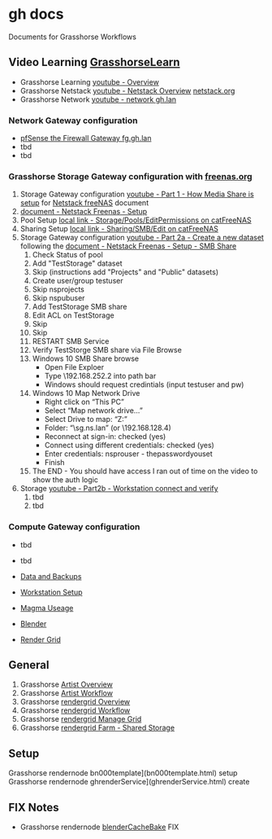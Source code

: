 # gh docs
Documents for Grasshorse Workflows

## Video Learning [GrasshorseLearn](https://www.youtube.com/channel/UCmsVjwDg8Qc6NQbsAuXeh5A)
- Grasshorse Learning [youtube - Overview](https://youtu.be/NyJJvPpoafA)
- Grasshorse Netstack [youtube - Netstack Overview](https://youtu.be/fWCfG13xkaQ) [netstack.org](https://netstack.org/docs/)
- Grasshorse Network [youtube - network gh.lan](https://youtu.be/INU3BqtyBZQ)

### Network Gateway configuration
- [pfSense the Firewall Gateway fg.gh.lan]()
- tbd
- tbd

### Grasshorse Storage Gateway configuration with [freenas.org](https://www.freenas.org/) 
1. Storage Gateway configuration [youtube - Part 1 - How Media Share is setup](https://youtu.be/QW0eGZtrELs) for [Netstack freeNAS](https://netstack.org/docs/lan/storage/freenas/) document
2. [document - Netstack Freenas - Setup](https://netstack.org/docs/lan/storage/freenas/setup)
3. Pool Setup [local link - Storage/Pools/EditPermissions on catFreeNAS](http://192.168.252.2/ui/storage/pools/id/MediaVolume/dataset/permissions/MediaVolume%2FMedia)
4. Sharing Setup [local link - Sharing/SMB/Edit on catFreeNAS](http://192.168.252.2/ui/sharing/smb/edit/1)
5. Storage Gateway configuration [youtube - Part 2a - Create a new dataset](https://youtu.be/kt5hubC1tX0) following the [document - Netstack Freenas - Setup - SMB Share](https://github.com/2cld/netstack/blob/master/docs/lan/storage/freenas/setup.md#freenas-smb-share-dataset-configuration)
    1. Check Status of pool
    2. Add "TestStorage" dataset
    3. Skip (instructions add "Projects" and "Public" datasets)
    4. Create user/group testuser
    5. Skip nsprojects
    6. Skip nspubuser
    7. Add TestStorage SMB share
    8. Edit ACL on TestStorage
    9. Skip 
    10. Skip
    11. RESTART SMB Service
    12. Verify TestStorge SMB share via File Browse
    13. Windows 10 SMB Share browse
        - Open File Exploer
        - Type \192.168.252.2 into path bar
        - Windows should request credintials (input testuser and pw)
    14. Windows 10 Map Network Drive
        - Right click on “This PC”
        - Select “Map network drive…”
        - Select Drive to map: “Z:”
        - Folder: “\sg.ns.lan” (or \192.168.128.4)
        - Reconnect at sign-in: checked (yes)
        - Connect using different credentials: checked (yes)
        - Enter credentials: nsprouser - thepasswordyouset
        - Finish
    15. The END - You should have access I ran out of time on the video to show the auth logic
6. Storage [youtube - Part2b - Workstation connect and verify]() 
    1. tbd
    2. tbd


### Compute Gateway configuration
- tbd
- tbd


- [Data and Backups]()
- [Workstation Setup]()
- [Magma Useage]()
- [Blender]()
- [Render Grid]()

## General
1. Grasshorse [Artist Overview](artistOverview.md)
2. Grasshorse [Artist Workflow](artestWorkflow.md)
3. Grasshorse [rendergrid Overview](overview.html)
4. Grasshorse [rendergrid Workflow](workflow.html)
5. Grasshorse [rendergrid Manage Grid](gridmanage.html)
6. Grasshorse [rendergrid Farm - Shared Storage](gridfarm.html)

## Setup
Grasshorse rendernode bn000template](bn000template.html) setup
Grasshorse rendernode ghrenderService](ghrenderService.html) create

## FIX Notes
- Grasshorse rendernode [blenderCacheBake](blenderCacheBake.html) FIX
